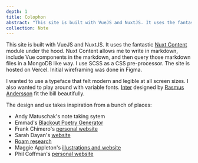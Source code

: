 ```yaml
---
depth: 1
title: Colophon
abstract: "This site is built with VueJS and NuxtJS. It uses the fantastic Nuxt Content module under the hood. Nuxt Content allows me to write in markdown, include Vue components in the markdown, and then query those markdown files in a MongoDB like way. I use SCSS as a CSS pre-processor. The site is hosted on Vercel. Initial wireframing was done in Figma. I wanted to use a typeface that felt modern and legible at all screen sizes. I also wanted to play around with variable fonts. Inter designed by Rasmus Andersson fit the bill beautifully."
collection: Note
---
```

This site is built with VueJS and NuxtJS. It uses the fantastic [Nuxt Content](https://content.nuxtjs.org/) module under the hood. Nuxt Content allows me to write in markdown, include Vue components in the markdown, and then query those markdown files in a MongoDB like way. I use SCSS as a CSS pre-processor. The site is hosted on Vercel. Initial wireframing was done in <inter-link href="figma">Figma</inter-link>.

I wanted to use a typeface that felt modern and legible at all screen sizes. I also wanted to play around with variable fonts. [Inter](https://rsms.me/inter/) designed by [Rasmus Andersson](https://rsms.me/) fit the bill beautifully.

The design and ux takes inspiration from a bunch of places:
- <inter-link href="andy-matuschaks-note-taking-system">Andy Matuschak's note taking sytem</inter-link>
- Emmad's [Blackout Poetry Generator](https://blackout-poetry-generator.glitch.me/)
- Frank Chimero's [personal website](https://frankchimero.com/)
- Sarah Dayan's [website](https://sarahdayan.dev/)
- [Roam research](https://roamresearch.com/)
- Maggie Appleton's [illustrations and website](https://maggieappleton.com/)
- Phil Coffman's [personal website](https://philcoffman.com/)